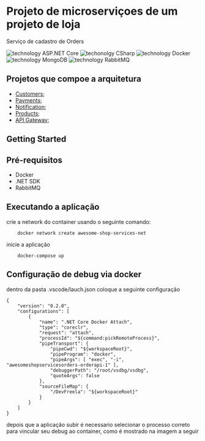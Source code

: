 # Projeto de microserviçoes de um projeto de loja

Serviço de cadastro de Orders

![technology ASP.NET Core](https://img.shields.io/badge/techonolgy-ASP.NET_core-blue)
![techonolgy CSharp](https://img.shields.io/badge/techonolgy-CSharp-blueviolet)
![technology Docker](https://img.shields.io/badge/techonolgy-Docker-blue)
![technology MongoDB](https://img.shields.io/badge/techonolgy-MongoDB-brightgreen)
![technology RabbitMQ](https://img.shields.io/badge/techonolgy-RabbitMQ-orange)

## Projetos que compoe a arquitetura

 * [Customers](https://github.com/juniorjrjl/AwesomeShop.Services.Customers);
 * [Payments](https://github.com/juniorjrjl/AwesomeShop.Services.Payments);
 * [Notification](https://github.com/juniorjrjl/AwesomeShop.Services.Notifications);
 * [Products](https://github.com/juniorjrjl/AwesomeShop.Services.Products);
 * [API Gateway](https://github.com/juniorjrjl/AwesomeShop.Services.APIGateway);

## Getting Started

## Pré-requisitos

- Docker
- .NET SDK
- RabbitMQ

## Executando a aplicação

crie a network do container usando o seguinte comando:

```
    docker network create awesome-shop-services-net
```


inicie a aplicação

```
    docker-compose up
```

## Configuração de debug via docker

dentro da pasta .vscode/lauch.json coloque a seguinte configuração

```
{
    "version": "0.2.0",
    "configurations": [
        {
            "name": ".NET Core Docker Attach",
            "type": "coreclr",
            "request": "attach",
            "processId": "${command:pickRemoteProcess}",
            "pipeTransport": {
                "pipeCwd": "${workspaceRoot}",
                "pipeProgram": "docker",
                "pipeArgs": [ "exec", "-i", "awesomeshopservicesorders-orderapi-1" ],
                "debuggerPath": "/root/vsdbg/vsdbg",
                "quoteArgs": false
            },
            "sourceFileMap": {
                "/DevFreela": "${workspaceRoot}"
            }
        }
    ]
}

```

depois que a aplicação subir é necessario selecionar o processo correto para vincular seu debug ao container, como é mostrado na imagem a seguir
